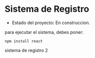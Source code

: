 <h1> Sistema de Registro</h1>

- Estado del proyecto: En construccion.

para ejecutar el sistema, debes poner:

```npm install react```

sistema de registro 2
